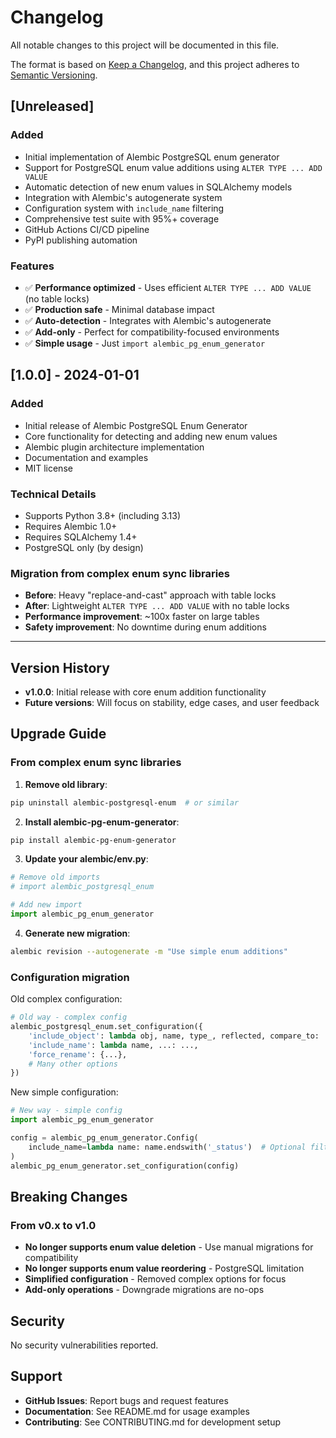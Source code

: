 # Changelog

All notable changes to this project will be documented in this file.

The format is based on [Keep a Changelog](https://keepachangelog.com/en/1.0.0/),
and this project adheres to [Semantic Versioning](https://semver.org/spec/v2.0.0.html).

## [Unreleased]

### Added
- Initial implementation of Alembic PostgreSQL enum generator
- Support for PostgreSQL enum value additions using `ALTER TYPE ... ADD VALUE`
- Automatic detection of new enum values in SQLAlchemy models
- Integration with Alembic's autogenerate system
- Configuration system with `include_name` filtering
- Comprehensive test suite with 95%+ coverage
- GitHub Actions CI/CD pipeline
- PyPI publishing automation

### Features
- ✅ **Performance optimized** - Uses efficient `ALTER TYPE ... ADD VALUE` (no table locks)
- ✅ **Production safe** - Minimal database impact
- ✅ **Auto-detection** - Integrates with Alembic's autogenerate
- ✅ **Add-only** - Perfect for compatibility-focused environments
- ✅ **Simple usage** - Just `import alembic_pg_enum_generator`

## [1.0.0] - 2024-01-01

### Added
- Initial release of Alembic PostgreSQL Enum Generator
- Core functionality for detecting and adding new enum values
- Alembic plugin architecture implementation
- Documentation and examples
- MIT license

### Technical Details
- Supports Python 3.8+ (including 3.13)
- Requires Alembic 1.0+
- Requires SQLAlchemy 1.4+
- PostgreSQL only (by design)

### Migration from complex enum sync libraries
- **Before**: Heavy "replace-and-cast" approach with table locks
- **After**: Lightweight `ALTER TYPE ... ADD VALUE` with no table locks
- **Performance improvement**: ~100x faster on large tables
- **Safety improvement**: No downtime during enum additions

---

## Version History

- **v1.0.0**: Initial release with core enum addition functionality
- **Future versions**: Will focus on stability, edge cases, and user feedback

## Upgrade Guide

### From complex enum sync libraries

1. **Remove old library**:
```bash
pip uninstall alembic-postgresql-enum  # or similar
```

2. **Install alembic-pg-enum-generator**:
```bash
pip install alembic-pg-enum-generator
```

3. **Update your alembic/env.py**:
```python
# Remove old imports
# import alembic_postgresql_enum

# Add new import
import alembic_pg_enum_generator
```

4. **Generate new migration**:
```bash
alembic revision --autogenerate -m "Use simple enum additions"
```

### Configuration migration

Old complex configuration:
```python
# Old way - complex config
alembic_postgresql_enum.set_configuration({
    'include_object': lambda obj, name, type_, reflected, compare_to: ...,
    'include_name': lambda name, ...: ...,
    'force_rename': {...},
    # Many other options
})
```

New simple configuration:
```python
# New way - simple config
import alembic_pg_enum_generator

config = alembic_pg_enum_generator.Config(
    include_name=lambda name: name.endswith('_status')  # Optional filter
)
alembic_pg_enum_generator.set_configuration(config)
```

## Breaking Changes

### From v0.x to v1.0

- **No longer supports enum value deletion** - Use manual migrations for compatibility
- **No longer supports enum value reordering** - PostgreSQL limitation
- **Simplified configuration** - Removed complex options for focus
- **Add-only operations** - Downgrade migrations are no-ops

## Security

No security vulnerabilities reported.

## Support

- **GitHub Issues**: Report bugs and request features
- **Documentation**: See README.md for usage examples
- **Contributing**: See CONTRIBUTING.md for development setup